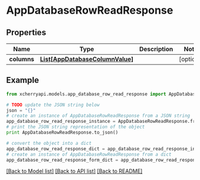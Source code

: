 # AppDatabaseRowReadResponse


## Properties

Name | Type | Description | Notes
------------ | ------------- | ------------- | -------------
**columns** | [**List[AppDatabaseColumnValue]**](AppDatabaseColumnValue.md) |  | [optional] 

## Example

```python
from xcherryapi.models.app_database_row_read_response import AppDatabaseRowReadResponse

# TODO update the JSON string below
json = "{}"
# create an instance of AppDatabaseRowReadResponse from a JSON string
app_database_row_read_response_instance = AppDatabaseRowReadResponse.from_json(json)
# print the JSON string representation of the object
print AppDatabaseRowReadResponse.to_json()

# convert the object into a dict
app_database_row_read_response_dict = app_database_row_read_response_instance.to_dict()
# create an instance of AppDatabaseRowReadResponse from a dict
app_database_row_read_response_form_dict = app_database_row_read_response.from_dict(app_database_row_read_response_dict)
```
[[Back to Model list]](../README.md#documentation-for-models) [[Back to API list]](../README.md#documentation-for-api-endpoints) [[Back to README]](../README.md)


